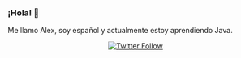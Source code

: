 ### ¡Hola! 👋

Me llamo Alex, soy español y actualmente estoy aprendiendo Java.

<div align="center">
  <a href="https://twitter.com/alexcastro1919">
    <img alt="Twitter Follow" src="https://img.shields.io/twitter/follow/alexcastro1919?color=a&label=%40alexcastro1919&style=for-the-badge">
  </a>
  </div>
